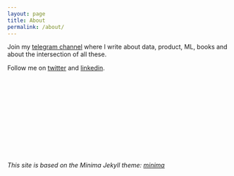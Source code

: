```yaml
---
layout: page
title: About
permalink: /about/
---
```



Join my [telegram channel](https://t.me/hypothesize) where I write about data, product, ML, books and about the intersection of all these.

Follow me on [twitter](https://twitter.com/EliasNema) and [linkedin](https://www.linkedin.com/in/eliasnema/).
<br/>
<br/>
<br/>
<br/>
<br/>
<br/>
<br/>
<br/>
<br/>
<br/>
<br/>
<br/>
<br/>
_This site is based on the Minima Jekyll theme: [minima](https://github.com/jekyll/minima)_
